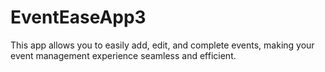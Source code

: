 # EventEaseApp3
This app allows you to easily add, edit, and complete events, making your event management experience seamless and efficient.
